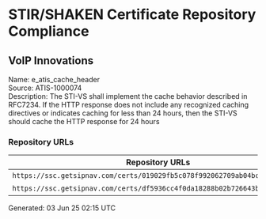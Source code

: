 # STIR/SHAKEN Certificate Repository Compliance

## VoIP Innovations

Name: e_atis_cache_header\
Source: ATIS-1000074\
Description: The STI-VS shall implement the cache behavior described in RFC7234. If the HTTP response does not include any recognized caching directives or indicates caching for less than 24 hours, then the STI-VS should cache the HTTP response for 24 hours
### Repository URLs

| Repository URLs | Not After |  Problems | Link |
|-----------------|-----------|-----------|------|
| `https://ssc.getsipnav.com/certs/019029fb5c078f992062709ab04bc60c5808066f` | 26&#160;Mar&#160;25&#160;13:55&#160;UTC | true | [view](../../REPOS/4387071e8d0f6427823dc4c22a0510fffef03dab/README.md) |
| `https://ssc.getsipnav.com/certs/df5936cc4f0da18288b02b726643bd9c728f6c51` | 22&#160;Mar&#160;23&#160;18:39&#160;UTC | true | [view](../../REPOS/2a165aa535c6e1b81bcef71c6bbae302a1a3eb5e/README.md) |


Generated: 03 Jun 25 02:15 UTC